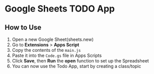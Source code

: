 # Google Sheets TODO App

## How to Use

1. Open a new Google Sheet(sheets.new)
2. Go to **Extensions** > **Apps Script**
3. Copy the contents of the `main.js`
4. Paste it into the `Code.gs` file in Apps Scripts
5. Click **Save**, then **Run** the **open** function to set up the Spreadsheet
6. You can now use the Todo App, start by creating a class/topic
